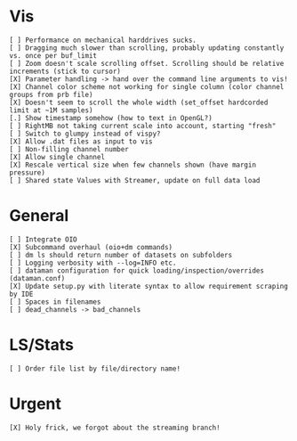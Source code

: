 # Vis 
    [ ] Performance on mechanical harddrives sucks. 
    [ ] Dragging much slower than scrolling, probably updating constantly vs. once per buf_limit
    [ ] Zoom doesn't scale scrolling offset. Scrolling should be relative increments (stick to cursor)
    [X] Parameter handling -> hand over the command line arguments to vis!
    [X] Channel color scheme not working for single column (color channel groups from prb file)
    [X] Doesn't seem to scroll the whole width (set_offset hardcorded limit at ~1M samples)
    [.] Show timestamp somehow (how to text in OpenGL?)
    [ ] RightMB not taking current scale into account, starting "fresh"
    [ ] Switch to glumpy instead of vispy?
    [X] Allow .dat files as input to vis
    [ ] Non-filling channel number
    [X] Allow single channel
    [X] Rescale vertical size when few channels shown (have margin pressure)
    [ ] Shared state Values with Streamer, update on full data load
    
# General
    [ ] Integrate OIO
    [X] Subcommand overhaul (oio+dm commands)
    [ ] dm ls should return number of datasets on subfolders
    [ ] Logging verbosity with --log=INFO etc.
    [ ] dataman configuration for quick loading/inspection/overrides (dataman.conf)
    [X] Update setup.py with literate syntax to allow requirement scraping by IDE
    [ ] Spaces in filenames
    [ ] dead_channels -> bad_channels

# LS/Stats
    [ ] Order file list by file/directory name!
    
# Urgent
    [X] Holy frick, we forgot about the streaming branch!
    